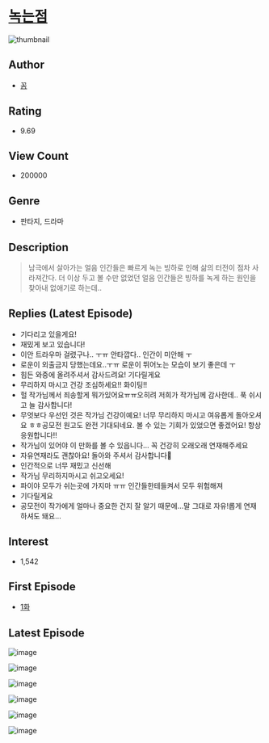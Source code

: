 # [녹는점](https://comic.naver.com/bestChallenge/list?titleId=779010)
![thumbnail](https://image-comic.pstatic.net/user_contents_data/challenge_comic/2021/12/15/347028/thumbnail_202x164e00c4a7e_5103_4150_939f_52464aab6875_00002077.JPEG)

## Author
- [꼼](https://comic.naver.com/artistTitle?id=347028)

## Rating
- 9.69

## View Count
- 200000

## Genre
- 판타지, 드라마

## Description
> 남극에서 살아가는 얼음 인간들은 빠르게 녹는 빙하로 인해 삶의 터전이 점차 사라져간다. 더 이상 두고 볼 수만 없었던 얼음 인간들은 빙하를 녹게 하는 원인을 찾아내 없애기로 하는데..

## Replies (Latest Episode)
- 기다리고 있을게요!
- 재밌게 보고 있습니다!
- 이안 트라우마 걸렸구나.. ㅜㅠ 안타깝다.. 인간이 미안해 ㅜ
- 로운이 외출금지 당했는데요..ㅜㅠ 로운이 뛰어노는 모습이 보기 좋은데 ㅜ
- 힘든 와중에 올려주셔서 감사드려요! 기다릴게요
- 무리하지 마시고 건강 조심하세요!! 화이팅!!
- 헐 작가님께서 죄송할게 뭐가있어요ㅠㅠ오히려 저희가 작가님께 감사한데.. 푹 쉬시고 늘 감사합니다!
- 무엇보다 우선인 것은 작가님 건강이예요! 너무 무리하지 마시고 여유롭게 돌아오셔요 ㅎㅎ공모전 원고도 완전 기대되네요. 볼 수 있는 기회가 있었으면 좋겠어요! 항상 응원합니다!!
- 작가님이 있어야 이 만화를 볼 수 있읍니다... 꼭 건강히 오래오래 연재해주세요
- 자유연재라도 괜찮아요! 돌아와 주셔서 감사합니다🙂
- 인간적으로 너무 재밌고 신선해
- 작가님 무리하지마시고 쉬고오세요!
- 파이야 모두가 쉬는곳에 가지마 ㅠㅠ 인간들한테들켜서 모두 위험해져
- 기다릴게요
- 공모전이 작가에게 얼마나 중요한 건지 잘 알기 때문에...말 그대로 자유!롭게 연재하셔도 돼요...

## Interest
- 1,542

## First Episode
- [1화](https://comic.naver.com/bestChallenge/detail?titleId=779010&no=12)

## Latest Episode
![image](https://image-comic.pstatic.net/user_contents_data/challenge_comic/2022/07/27/347028/upload_3846973702963290681.jpeg)

![image](https://image-comic.pstatic.net/user_contents_data/challenge_comic/2022/07/27/347028/upload_7147604271808657200.jpeg)

![image](https://image-comic.pstatic.net/user_contents_data/challenge_comic/2022/07/27/347028/upload_3846464834449256805.jpeg)

![image](https://image-comic.pstatic.net/user_contents_data/challenge_comic/2022/07/27/347028/upload_4063154400698656052.jpeg)

![image](https://image-comic.pstatic.net/user_contents_data/challenge_comic/2022/07/27/347028/upload_3631083507514892856.jpeg)

![image](https://image-comic.pstatic.net/user_contents_data/challenge_comic/2022/07/27/347028/upload_3832901061403895345.jpeg)
